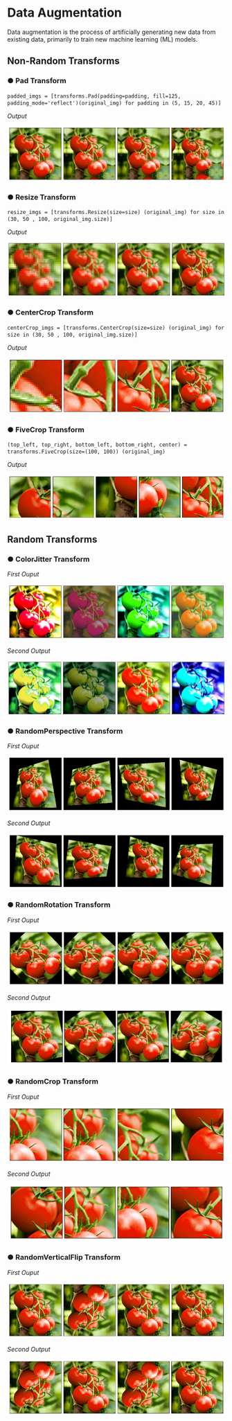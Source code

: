 # Data Augmentation 

Data augmentation is the process of artificially generating new data from existing data, primarily to train new machine learning (ML) models.


## Non-Random Transforms

### ● Pad Transform
```
padded_imgs = [transforms.Pad(padding=padding, fill=125, padding_mode='reflect')(original_img) for padding in (5, 15, 20, 45)]
```

_Output_

![Sample Image](Non-Random_Transformstemp/output-figures/Pad.png)

### ● Resize Transform
```
resize_imgs = [transforms.Resize(size=size) (original_img) for size in (30, 50 , 100, original_img.size)]
```

_Output_

![Sample Image](Non-Random_Transformstemp/output-figures/Resize.png)

### ● CenterCrop Transform
```
centerCrop_imgs = [transforms.CenterCrop(size=size) (original_img) for size in (30, 50 , 100, original_img.size)]
```

_Output_

![Sample Image](Non-Random_Transformstemp/output-figures/CenterCrop.png)

### ● FiveCrop Transform
```
(top_left, top_right, bottom_left, bottom_right, center) = transforms.FiveCrop(size=(100, 100)) (original_img)
```

_Output_

![Sample Image](Non-Random_Transformstemp/output-figures/FiveCrop.png)


## Random Transforms

### ● ColorJitter Transform

_First Ouput_

![Sample Image](Random_Transforms/Outputs/ColorJitter-output.png)

_Second Output_

![Sample Image](Random_Transforms/Outputs/ColorJitter-second-output.png)


### ● RandomPerspective Transform

_First Ouput_

![Sample Image](Random_Transforms/Outputs/RandPrespective-1th-output.png)

_Second Output_

![Sample Image](Random_Transforms/Outputs/RandPrespective-2th-output.png)


### ● RandomRotation Transform

_First Ouput_

![Sample Image](Random_Transforms/Outputs/RandRotation-1th-output.png)

_Second Output_

![Sample Image](Random_Transforms/Outputs/RandRotation-2th-output.png)


### ● RandomCrop Transform

_First Ouput_

![Sample Image](Random_Transforms/Outputs/RandCrop-1th-output.png)

_Second Output_

![Sample Image](Random_Transforms/Outputs/RandCrop-2th-output.png)


### ● RandomVerticalFlip Transform

_First Ouput_

![Sample Image](Random_Transforms/Outputs/RandVerticalFlip-1th-output.png)

_Second Output_

![Sample Image](Random_Transforms/Outputs/RandVerticalFlip-2th-output.png)
